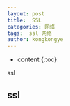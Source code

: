 ```yaml
---
layout: post
title:  SSL
categories: 网络
tags:  ssl 网络
author: kongkongye
---
```


* content
{:toc}

ssl




## ssl
